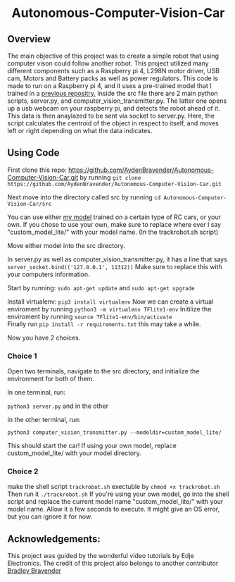 <div align="center">

# Autonomous-Computer-Vision-Car

</div>

## Overview
The main objective of this project was to create a simple robot that using computer vison could follow another robot. This project utilized many different components such as a Raspberry pi 4, L298N motor driver, USB cam, Motors and Battery packs as well as power regulators. This code is made to run on a Raspberry pi 4, and it uses a pre-trained model that I trained in a [previous repositry.](https://github.com/AydenBravender/Spyder_RC_Car_TF_Model) Inside the src file there are 2 main python scripts, server.py, and computer_vision_transmitter.py. The latter one opens up a usb webcam on your raspberry pi, and detects the robot ahead of it. This data is then anaylazed to be sent via socket to server.py. Here, the script calculates the centroid of the object in respect to itself, and moves left or right depending on what the data indicates.

## Using Code

First clone this repo: https://github.com/AydenBravender/Autonomous-Computer-Vision-Car.git
by running ```git clone https://github.com/AydenBravender/Autonomous-Computer-Vision-Car.git```

Next move into the directory called src by running ```cd Autonomous-Computer-Vision-Car/src```

You can use either [my model](https://github.com/AydenBravender/Spyder_RC_Car_TF_Model) trained on a certain type of RC cars, or your own. If you chose to use your own, make sure to replace where ever I say "custom_model_lite/" with your model name. (In the trackrobot.sh script) 

Move either model into the src directory.

In server.py as well as computer_vision_transmitter.py, it has a line that says ```server_socket.bind(('127.0.0.1', 11312))``` Make sure to replace this with your computers information.

Start by running: ```sudo apt-get update``` and ```sudo apt-get upgrade```

Install virtualenv: ```pip3 install virtualenv```
Now we can create a virtual enviroment by running ```python3 -m virtualenv TFlite1-env```
Initilize the enviroment by running ```source TFlite1-env/bin/activate```  
Finally run ```pip install -r requirements.txt``` this may take a while.

Now you have 2 choices. 

### Choice 1
Open two terminals, navigate to the src directory, and initialize the environment for both of them.

In one terminal, run: 

```python3 server.py``` and in the other 

In the other terminal, run:

```python3 computer_vision_transmitter.py --modeldir=custom_model_lite/```

This should start the car! If using your own model, replace custom_model_lite/ with your model directory.

### Choice 2
make the shell script ```trackrobot.sh``` exectuble by ```chmod +x trackrobot.sh```
Then run it ```./trackrobot.sh```
If you're using your own model, go into the shell script and replace the current model name "custom_model_lite/" with your model name. Allow it a few seconds to execute. It might give an OS error, but you can ignore it for now.

## Acknowledgements: 
This project was guided by the wonderful video tutorials by Edje Electronics.
The credit of this project also belongs to another contributor [Bradley Bravender](https://github.com/BradleyBravender)


